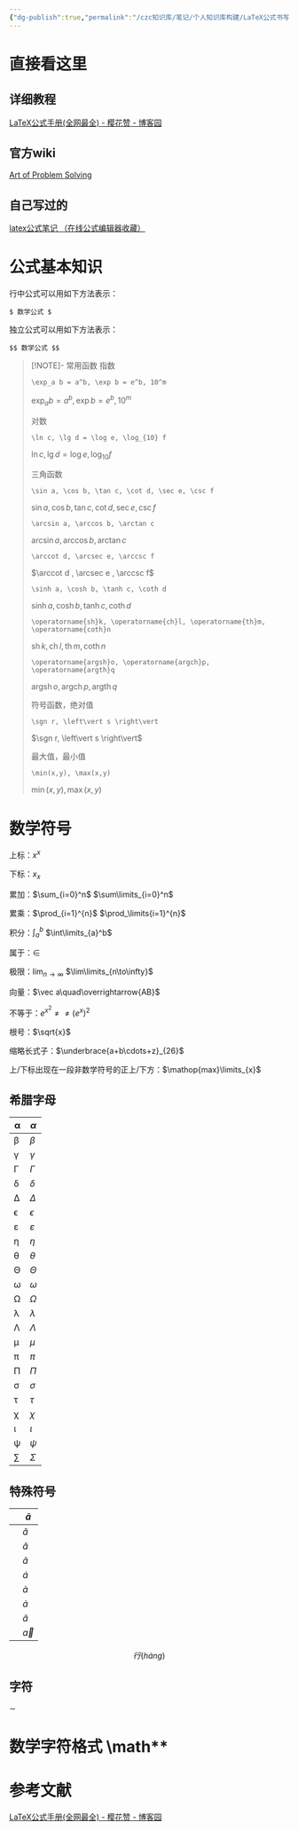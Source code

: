 ```yaml
---
{"dg-publish":true,"permalink":"/czc知识库/笔记/个人知识库构建/LaTeX公式书写/","dgPassFrontmatter":true,"created":"2024-06-18T17:45:22.264+08:00","updated":"2024-12-08T11:32:26.910+08:00"}
---
```




# 直接看这里
## 详细教程
[LaTeX公式手册(全网最全) - 樱花赞 - 博客园](https://www.cnblogs.com/1024th/p/11623258.html)
## 官方wiki
[Art of Problem Solving](https://artofproblemsolving.com/wiki/index.php/LaTeX:Symbols)
## 自己写过的
[latex公式笔记 （在线公式编辑器收藏）](latex公式笔记%20（在线公式编辑器收藏）.md)

# 公式基本知识

行中公式可以用如下方法表示：

`$ 数学公式 $`

独立公式可以用如下方法表示：

`$$ 数学公式 $$`



> [!NOTE]- 常用函数
> 指数
> 
> `\exp_a b = a^b, \exp b = e^b, 10^m`
> 
> $\exp_a b = a^b, \exp b = e^b, 10^m$
> 
> 对数
> 
> `\ln c, \lg d = \log e, \log_{10} f`
> 
> $\ln c, \lg d = \log e, \log_{10} f$
> 
> 三角函数
> 
> `\sin a, \cos b, \tan c, \cot d, \sec e, \csc f`
> 
> $\sin a, \cos b, \tan c, \cot d, \sec e, \csc f$
> 
> `\arcsin a, \arccos b, \arctan c`
> 
> $\arcsin a , \arccos b , \arctan c$
> 
> `\arccot d, \arcsec e, \arccsc f`
> 
> $\arccot d , \arcsec e , \arccsc f$
> 
> `\sinh a, \cosh b, \tanh c, \coth d`
> 
> $\sinh a, \cosh b, \tanh c, \coth d$
> 
> `\operatorname{sh}k, \operatorname{ch}l, \operatorname{th}m, \operatorname{coth}n`
> 
> $\operatorname{sh}k, \operatorname{ch}l, \operatorname{th}m, \operatorname{coth}n$
> 
> `\operatorname{argsh}o, \operatorname{argch}p, \operatorname{argth}q`
> 
> $\operatorname{argsh}o, \operatorname{argch}p, \operatorname{argth}q$
> 
> 符号函数，绝对值
> 
> `\sgn r, \left\vert s \right\vert`
> 
> $\sgn r, \left\vert s \right\vert$
> 
> 最大值，最小值
> 
> `\min(x,y), \max(x,y)`
> 
> $\min(x,y), \max(x,y)$

# 数学符号

上标：$x^x$

下标：$x_{x}$

累加：$\sum_{i=0}^n$		$\sum\limits_{i=0}^n$

累乘：$\prod_{i=1}^{n}$ 	$\prod_\limits{i=1}^{n}$

积分：$\int_{a}^b$			$\int\limits_{a}^b$

属于：$\in$

极限：$\lim_{n\to\infty}$		$\lim\limits_{n\to\infty}$

向量：$\vec a\quad\overrightarrow{AB}$

不等于：$e^{x^2} \ne \neq ({e^x})^2$

根号：$\sqrt{x}$

缩略长式子：$\underbrace{a+b\cdots+z}_{26}$

上/下标出现在一段非数学符号的正上/下方：$\mathop{max}\limits_{x}$

## 希腊字母

| α | $\alpha$ |
| ---- | ---- |
| β | $\beta$ |
| γ | $\gamma$ |
| Γ | $\Gamma$ |
| δ | $\delta$ |
| Δ | $\Delta$ |
| ϵ | $\epsilon$ |
| ε | $\varepsilon$ |
| η | $\eta$ |
| θ | $\theta$ |
| Θ | $\Theta$ |
| ω | $\omega$ |
| Ω | $\Omega$ |
| λ | $\lambda$ |
| Λ | $\Lambda$ |
| μ | $\mu$ |
| π | $\pi$ |
| Π | $\Pi$ |
| σ | $\sigma$ |
| τ | $\tau$ |
| χ | $\chi$ |
| ι | $\iota$ |
| ψ | $\psi$ |
| $\sum$ | $\Sigma$ |

## 特殊符号

|     | $\bar{a}$   |
| --- | ----------- |
|     | $\hat{a}$   |
|     | $\check{a}$ |
|     | $\tilde{a}$ |
|     | $\acute{a}$ |
|     | $\grave{a}$ |
|     | $\dot{a}$   |
|     | $\breve{a}$ |
|     | $\vec{a}$   |
$$行(h \acute{a}ng)$$
## 字符

$\sim$

# 数学字符格式 \\math**




# 参考文献
[LaTeX公式手册(全网最全) - 樱花赞 - 博客园](https://www.cnblogs.com/1024th/p/11623258.html)